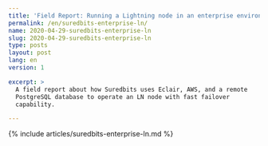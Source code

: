 ```yaml
---
title: 'Field Report: Running a Lightning node in an enterprise environment'
permalink: /en/suredbits-enterprise-ln/
name: 2020-04-29-suredbits-enterprise-ln
slug: 2020-04-29-suredbits-enterprise-ln
type: posts
layout: post
lang: en
version: 1

excerpt: >
  A field report about how Suredbits uses Eclair, AWS, and a remote
  PostgreSQL database to operate an LN node with fast failover
  capability.

---
```

{% include articles/suredbits-enterprise-ln.md %}
